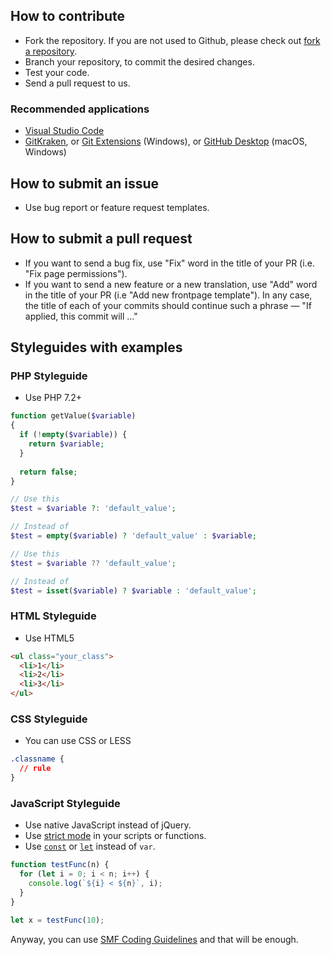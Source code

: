 ## How to contribute
* Fork the repository. If you are not used to Github, please check out [fork a repository](https://help.github.com/fork-a-repo).
* Branch your repository, to commit the desired changes.
* Test your code.
* Send a pull request to us.

### Recommended applications
* [Visual Studio Code](https://code.visualstudio.com)
* [GitKraken](https://www.gitkraken.com), or [Git Extensions](https://github.com/gitextensions/gitextensions/releases) (Windows), or [GitHub Desktop](https://desktop.github.com) (macOS, Windows)

## How to submit an issue
* Use bug report or feature request templates.

## How to submit a pull request
* If you want to send a bug fix, use "Fix" word in the title of your PR (i.e. "Fix page permissions").
* If you want to send a new feature or a new translation, use "Add" word in the title of your PR (i.e "Add new frontpage template").
In any case, the title of each of your commits should continue such a phrase — "If applied, this commit will  ..."

## Styleguides with examples

### PHP Styleguide
* Use PHP 7.2+

```php
function getValue($variable)
{
  if (!empty($variable)) {
    return $variable;
  }
  
  return false;
}

// Use this
$test = $variable ?: 'default_value';

// Instead of
$test = empty($variable) ? 'default_value' : $variable;

// Use this
$test = $variable ?? 'default_value';

// Instead of
$test = isset($variable) ? $variable : 'default_value';
```

### HTML Styleguide
* Use HTML5

```html
<ul class="your_class">
  <li>1</li>
  <li>2</li>
  <li>3</li>
</ul>
```

### CSS Styleguide
* You can use CSS or LESS

```css
.classname {
  // rule
}
```

### JavaScript Styleguide
* Use native JavaScript instead of jQuery.
* Use [strict mode](https://developer.mozilla.org/en-US/docs/Web/JavaScript/Reference/Strict_mode) in your scripts or functions.
* Use [`const`](https://developer.mozilla.org/en-US/docs/Web/JavaScript/Reference/Statements/const) or [`let`](https://developer.mozilla.org/en-US/docs/Web/JavaScript/Reference/Statements/let) instead of `var`.

```js
function testFunc(n) {
  for (let i = 0; i < n; i++) {
    console.log(`${i} < ${n}`, i);
  }
}

let x = testFunc(10);
```

Anyway, you can use [SMF Coding Guidelines](https://wiki.simplemachines.org/smf/Coding_Guidelines) and that will be enough.
